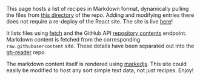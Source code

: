This page hosts a list of recipes in Markdown format, dynamically pulling the files from
[this directory](./public/list) of the repo. Adding and modifying entries there does not
require a re-deploy of the React site. The site is live [here](https://don-patterson.github.io/recipes/)!

It lists files using
[fetch](https://developer.mozilla.org/en-US/docs/Web/API/fetch)
and the GitHub API
[repository contents](https://docs.github.com/en/rest/reference/repos#get-repository-content)
endpoint. Markdown content is fetched from the corresponding `raw.githubusercontent` site. These
details have been separated out into the [gh-reader](https://github.com/don-patterson/gh-reader) repo.

The markdown content itself is rendered using [markedjs](https://github.com/markedjs/marked). This
site could easily be modified to host any sort simple text data, not just recipes. Enjoy!
